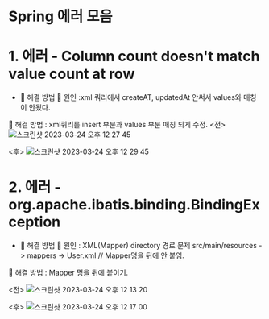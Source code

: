 # Spring 에러 모음


# 1. 에러 - Column count doesn't match value count at row 

- 🌳 해결 방법
🌾 원인 :xml 쿼리에서 createAT, updatedAt 안써서 values와 매칭이 안됬다.

🌾 해결 방법 : xml쿼리를 insert 부분과 values 부분 매칭 되게 수정.
<전>
![스크린샷 2023-03-24 오후 12 27 45](https://user-images.githubusercontent.com/116433637/227419847-9bf479b7-5295-4e0c-9ec2-0030d83df017.png)


<후>
![스크린샷 2023-03-24 오후 12 29 45](https://user-images.githubusercontent.com/116433637/227419854-864ffae4-d3db-4a7d-8ce6-efa7312ee342.png)






# 2. 에러 - org.apache.ibatis.binding.BindingException

- 🌳 해결 방법
🌾 원인 : XML(Mapper) directory 경로 문제      src/main/resources -> mappers -> User.xml     // Mapper명을 뒤에 안 붙임.

🌾 해결 방법 : Mapper 명을 뒤에  붙이기.

<전>
![스크린샷 2023-03-24 오후 12 13 20](https://user-images.githubusercontent.com/116433637/227419871-4521964e-5d77-48aa-82b5-da6af3a2324e.png)

<후>
![스크린샷 2023-03-24 오후 12 17 00](https://user-images.githubusercontent.com/116433637/227419884-1e646be7-e4da-473e-a43c-9a0481769453.png)
